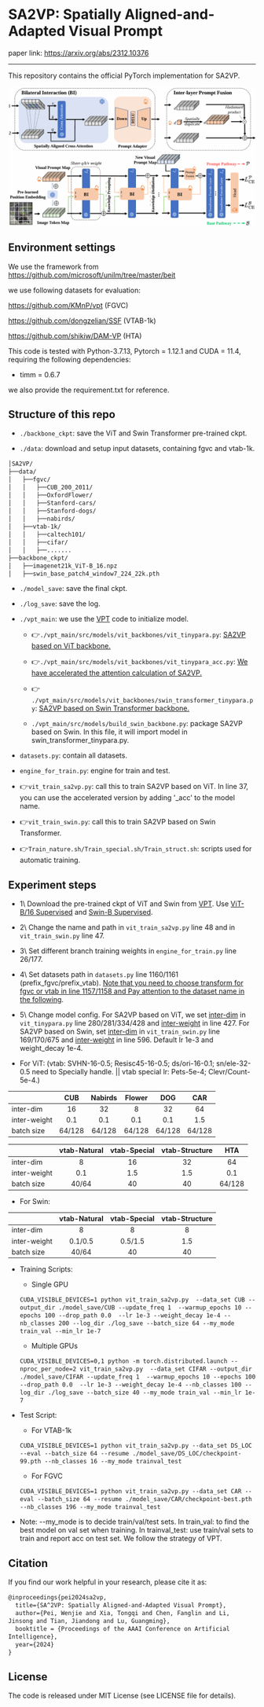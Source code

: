 # SA2VP: Spatially Aligned-and-Adapted Visual Prompt

paper link: https://arxiv.org/abs/2312.10376

------

This repository contains the official PyTorch implementation for SA2VP.

![model_img](https://github.com/tommy-xq/SA2VP/blob/main/imgs/SA2VP.png)

## Environment settings

We use the framework from https://github.com/microsoft/unilm/tree/master/beit

we use following datasets for evaluation:

https://github.com/KMnP/vpt (FGVC)

https://github.com/dongzelian/SSF (VTAB-1k)

https://github.com/shikiw/DAM-VP (HTA)

This code is tested with Python-3.7.13, Pytorch = 1.12.1 and CUDA = 11.4, requiring the following dependencies:

* timm = 0.6.7

we also provide the requirement.txt for reference.

## Structure of this repo

- `./backbone_ckpt`: save the ViT and Swin Transformer pre-trained ckpt.

- `./data`: download and setup input datasets, containing fgvc and vtab-1k.
```
│SA2VP/
├──data/
│   ├──fgvc/
│   │   ├──CUB_200_2011/
│   │   ├──OxfordFlower/
│   │   ├──Stanford-cars/
│   │   ├──Stanford-dogs/
│   │   ├──nabirds/
│   ├──vtab-1k/
│   │   ├──caltech101/
│   │   ├──cifar/
│   │   ├──.......
├──backbone_ckpt/
│   ├──imagenet21k_ViT-B_16.npz
│   ├──swin_base_patch4_window7_224_22k.pth
```

- `./model_save`: save the final ckpt.

-  `./log_save`: save the log.


- `./vpt_main`: we use the [VPT](https://github.com/KMnP/vpt) code to initialize model.

    * 👉`./vpt_main/src/models/vit_backbones/vit_tinypara.py`: <u>SA2VP based on ViT backbone.</u> 

    * 👉`./vpt_main/src/models/vit_backbones/vit_tinypara_acc.py`: <u>We have accelerated the attention calculation of SA2VP.</u> 

    * 👉 `./vpt_main/src/models/vit_backbones/swin_transformer_tinypara.py`: <u>SA2VP based on Swin Transformer backbone.</u>

    * `./vpt_main/src/models/build_swin_backbone.py`: package SA2VP based on Swin. In this file, it will import model in swin_transformer_tinypara.py.

- `datasets.py`: contain all datasets.
- `engine_for_train.py`: engine for train and test.

- 👉`vit_train_sa2vp.py`: call this to train SA2VP based on ViT. In line 37, you can use the accelerated version by adding '_acc' to the model name.

- 👉`vit_train_swin.py`: call this to train SA2VP based on Swin Transformer.

- 👉`Train_nature.sh/Train_special.sh/Train_struct.sh`: scripts used for automatic training.

## Experiment steps

- 1\ Download the pre-trained ckpt of ViT and Swin from [VPT](https://github.com/KMnP/vpt). Use <u>ViT-B/16 Supervised</u> and <u>Swin-B Supervised</u>.

- 2\ Change the name and path in `vit_train_sa2vp.py` line 48 and in `vit_train_swin.py` line 47.

- 3\ Set different branch training weights in `engine_for_train.py` line 26/177.

- 4\ Set datasets path in `datasets.py` line 1160/1161 (prefix_fgvc/prefix_vtab). <u>Note that you need to choose transform for fgvc or vtab in line 1157/1158 and Pay attention to the dataset name in the following</u>.

- 5\ Change model config. For SA2VP based on ViT, we set <u>inter-dim</u> in `vit_tinypara.py` line 280/281/334/428 and <u>inter-weight</u> in line 427. For SA2VP based on Swin, set <u>inter-dim</u> in `vit_train_swin.py` line 169/170/675 and <u>inter-weight</u> in line 596. Default lr 1e-3 and weight_decay 1e-4.
- For ViT: (vtab: SVHN-16-0.5; Resisc45-16-0.5; ds/ori-16-0.1; sn/ele-32-0.5 need to Specially handle. || vtab special lr: Pets-5e-4; Clevr/Count-5e-4.)

| |CUB | Nabirds| Flower |  DOG| CAR |
|------| :--------: | :-----:  |  :-----:  | :-----:  | :-----:|
| inter-dim |16    | 32  | 8 |  32|64 | |
| inter-weight|0.1  | 0.1  | 0.1 |0.1 | 1.5| |
| batch size|64/128  | 64/128  | 64/128 |64/128 | 64/128| |

| |vtab-Natural | vtab-Special| vtab-Structure | HTA|
|------| :--------: | :-----:  |  :-----:  |:-----:  |
| inter-dim | 8   | 16 | 32 |  64| |
|inter-weight|0.1  | 1.5  | 1.5 | 0.1| |
|batch size|40/64  | 40  | 40 | 64/128| |

- For Swin:

| |vtab-Natural | vtab-Special| vtab-Structure |
|------| :--------: | :-----:  |  :-----:  |
| inter-dim | 8   | 8 | 8 |  
|inter-weight|0.1/0.5  | 0.5/1.5  | 1.5 | 
|batch size|40/64  | 40 | 40 | 

- Training Scripts:
  - Single GPU
  ```
  CUDA_VISIBLE_DEVICES=1 python vit_train_sa2vp.py  --data_set CUB --output_dir ./model_save/CUB --update_freq 1  --warmup_epochs 10 --epochs 100 --drop_path 0.0  --lr 1e-3 --weight_decay 1e-4 --nb_classes 200 --log_dir ./log_save --batch_size 64 --my_mode train_val --min_lr 1e-7
  ```
  - Multiple GPUs
  ```
  CUDA_VISIBLE_DEVICES=0,1 python -m torch.distributed.launch --nproc_per_node=2 vit_train_sa2vp.py  --data_set CIFAR --output_dir ./model_save/CIFAR --update_freq 1  --warmup_epochs 10 --epochs 100 --drop_path 0.0  --lr 1e-3 --weight_decay 1e-4 --nb_classes 100 --log_dir ./log_save --batch_size 40 --my_mode train_val --min_lr 1e-7
  ```

- Test Script:
  - For VTAB-1k
  ```
  CUDA_VISIBLE_DEVICES=1 python vit_train_sa2vp.py --data_set DS_LOC --eval --batch_size 64 --resume ./model_save/DS_LOC/checkpoint-99.pth --nb_classes 16 --my_mode trainval_test
  ```
  - For FGVC
  ```
  CUDA_VISIBLE_DEVICES=1 python vit_train_sa2vp.py --data_set CAR --eval --batch_size 64 --resume ./model_save/CAR/checkpoint-best.pth --nb_classes 196 --my_mode trainval_test
  ```

- Note: --my_mode is to decide train/val/test sets. In train_val: to find the best model on val set when training. In trainval_test: use train/val sets to train and report acc on test set. We follow the strategy of VPT.




## Citation

If you find our work helpful in your research, please cite it as:

```
@inproceedings{pei2024sa2vp,
  title={SA^2VP: Spatially Aligned-and-Adapted Visual Prompt},
  author={Pei, Wenjie and Xia, Tongqi and Chen, Fanglin and Li, Jinsong and Tian, Jiandong and Lu, Guangming},
  booktitle = {Proceedings of the AAAI Conference on Artificial Intelligence},
  year={2024}
}
```

## License
The code is released under MIT License (see LICENSE file for details).